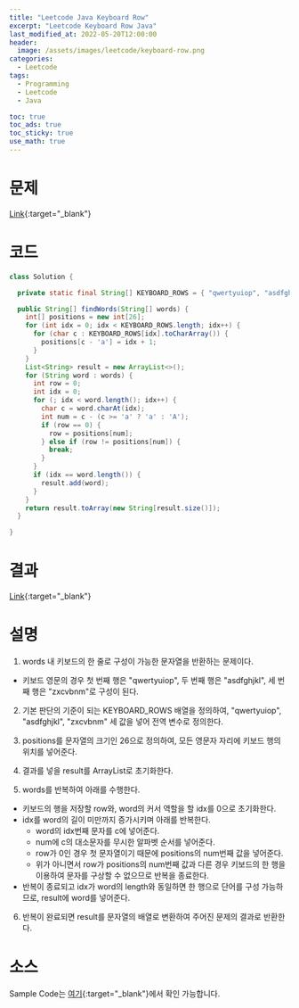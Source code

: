 ```yaml
---
title: "Leetcode Java Keyboard Row"
excerpt: "Leetcode Keyboard Row Java"
last_modified_at: 2022-05-20T12:00:00
header:
  image: /assets/images/leetcode/keyboard-row.png
categories:
  - Leetcode
tags:
  - Programming
  - Leetcode
  - Java

toc: true
toc_ads: true
toc_sticky: true
use_math: true
---
```

# 문제
[Link](https://leetcode.com/problems/keyboard-row/){:target="_blank"}

# 코드
```java
class Solution {

  private static final String[] KEYBOARD_ROWS = { "qwertyuiop", "asdfghjkl", "zxcvbnm" };

  public String[] findWords(String[] words) {
    int[] positions = new int[26];
    for (int idx = 0; idx < KEYBOARD_ROWS.length; idx++) {
      for (char c : KEYBOARD_ROWS[idx].toCharArray()) {
        positions[c - 'a'] = idx + 1;
      }  
    }
    List<String> result = new ArrayList<>();
    for (String word : words) {
      int row = 0;
      int idx = 0;
      for (; idx < word.length(); idx++) {
        char c = word.charAt(idx);
        int num = c - (c >= 'a' ? 'a' : 'A');
        if (row == 0) {
          row = positions[num];
        } else if (row != positions[num]) {
          break;
        }
      }
      if (idx == word.length()) {
        result.add(word);
      }
    }
    return result.toArray(new String[result.size()]);
  }

}
```

# 결과
[Link](https://leetcode.com/submissions/detail/703138600/){:target="_blank"}

# 설명
1. words 내 키보드의 한 줄로 구성이 가능한 문자열을 반환하는 문제이다.
- 키보드 영문의 경우 첫 번째 행은 "qwertyuiop", 두 번째 행은 "asdfghjkl", 세 번째 행은 "zxcvbnm"로 구성이 된다.

2. 기본 판단의 기준이 되는 KEYBOARD_ROWS 배열을 정의하여, "qwertyuiop", "asdfghjkl", "zxcvbnm" 세 값을 넣어 전역 변수로 정의한다.

3. positions를 문자열의 크기인 26으로 정의하여, 모든 영문자 자리에 키보드 행의 위치를 넣어준다.

4. 결과를 넣을 result를 ArrayList로 초기화한다.

5. words를 반복하여 아래를 수행한다.
- 키보드의 행을 저장할 row와, word의 커서 역할을 할 idx를 0으로 초기화한다.
- idx를 word의 길이 미만까지 증가시키며 아래를 반복한다.
  - word의 idx번째 문자를 c에 넣어준다.
  - num에 c의 대소문자를 무시한 알파벳 순서를 넣어준다.
  - row가 0인 경우 첫 문자열이기 때문에 positions의 num번째 값을 넣어준다.
  - 위가 아니면서 row가 positions의 num번째 값과 다른 경우 키보드의 한 행을 이용하여 문자를 구상할 수 없으므로 반복을 종료한다.
- 반복이 종료되고 idx가 word의 length와 동일하면 한 행으로 단어를 구성 가능하므로, result에 word를 넣어준다.

6. 반복이 완료되면 result를 문자열의 배열로 변환하여 주어진 문제의 결과로 반환한다.

# 소스
Sample Code는 [여기](https://github.com/GracefulSoul/leetcode/blob/master/src/main/java/gracefulsoul/problems/KeyboardRow.java){:target="_blank"}에서 확인 가능합니다.